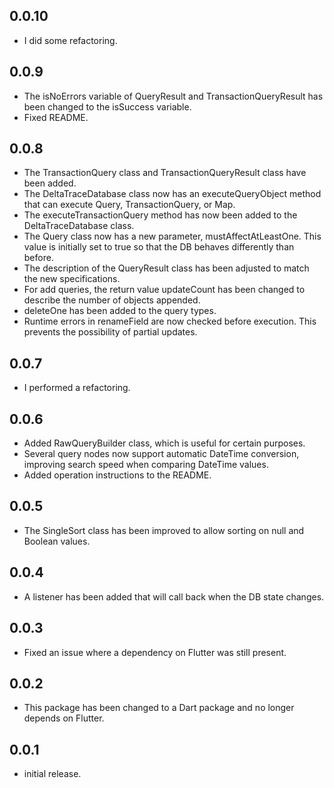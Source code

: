 ## 0.0.10

* I did some refactoring.

## 0.0.9

* The isNoErrors variable of QueryResult and TransactionQueryResult has been changed to the isSuccess variable.
* Fixed README.

## 0.0.8

* The TransactionQuery class and TransactionQueryResult class have been added.
* The DeltaTraceDatabase class now has an executeQueryObject method that can execute Query, TransactionQuery, or Map.
* The executeTransactionQuery method has now been added to the DeltaTraceDatabase class.
* The Query class now has a new parameter, mustAffectAtLeastOne. This value is initially set to true so that the DB behaves differently than before.
* The description of the QueryResult class has been adjusted to match the new specifications.
* For add queries, the return value updateCount has been changed to describe the number of objects appended.
* deleteOne has been added to the query types.
* Runtime errors in renameField are now checked before execution. This prevents the possibility of partial updates.

## 0.0.7

* I performed a refactoring.

## 0.0.6

* Added RawQueryBuilder class, which is useful for certain purposes.
* Several query nodes now support automatic DateTime conversion, improving search speed when comparing DateTime values.
* Added operation instructions to the README.

## 0.0.5

* The SingleSort class has been improved to allow sorting on null and Boolean values.

## 0.0.4

* A listener has been added that will call back when the DB state changes.

## 0.0.3

* Fixed an issue where a dependency on Flutter was still present.

## 0.0.2

* This package has been changed to a Dart package and no longer depends on Flutter.

## 0.0.1

* initial release.
